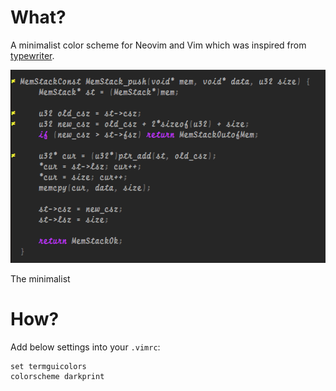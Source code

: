 What?
=====

A minimalist color scheme for Neovim and Vim which was inspired from
[typewriter](https://github.com/logico-dev/typewriter).

<p align="center">
  <img src="./demo.png" alt="vim-colors-darkprint" width="538" height="309" />
  <figcaption>The minimalist</figcaption>
</p> 
</p>

How?
====

Add below settings into your `.vimrc`:

```vimrc
set termguicolors
colorscheme darkprint
```
